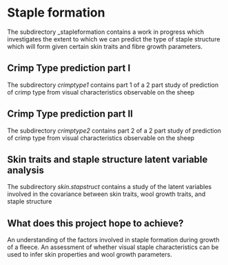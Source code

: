 # Staple formation #
The subdirectory _stapleformation contains a work in progress  which investigates the extent to which we can predict the type of staple structure which will form given certain skin traits and fibre growth parameters.

## Crimp Type prediction part I ##
The subdirectory _crimptype1_ contains part 1 of a 2 part study of prediction of crimp type from visual characteristics observable on the sheep

## Crimp Type prediction part II ##
The subdirectory _crimptype2_ contains part 2 of a 2 part study of prediction of crimp type from visual characteristics observable on the sheep

## Skin traits and staple structure latent variable analysis ##
The subdirectory _skin.stapstruct_ contains a study of the latent variables involved in the covariance between skin traits, wool growth traits,  and staple structure

## What does this project hope to achieve? ##
An understanding of the factors involved in staple formation during growth of a fleece. An assessment of whether visual staple characteristics can be used to infer skin properties and wool growth parameters.

